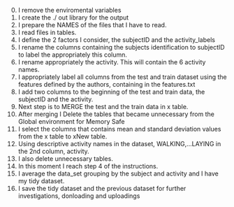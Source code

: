  0. I remove the enviromental variables
 1. I create the ./ out library for the output
 2. I prepare the NAMES of the files that I have to read.
 3. I read files in tables.
 4. I define the 2 factors I consider, the subjectID and the activity_labels
 5. I rename the columns containing the subjects identification to 
    subjectID to label the appropriately this column.
 6. I rename appropriately the activity. This will contain the 6 activity names.
 7. I appropriately label all columns from the test and train dataset
    using the features defined by the authors, containing in the features.txt
 8. I add two columns to the beginning of the test and train data, the subjectID and the activity.
 9. Next step is to MERGE the test and the train data in x table.
10. After merging I Delete the tables that became unnecessary from the Global environment for Memory Safe
11. I select the columns that contains mean and standard deviation values from the x table to xNew table.
12. Using descriptive activity names in the dataset, WALKING,...LAYING in the 2nd column, activity.
13. I also delete unnecessary tables.
14. In this moment I reach step 4 of the instructions.
15. I average the data_set grouping by the subject and activity and I have my tidy dataset.
16. I save the tidy dataset and the previous dataset for further investigations, donloading and uploadings







 